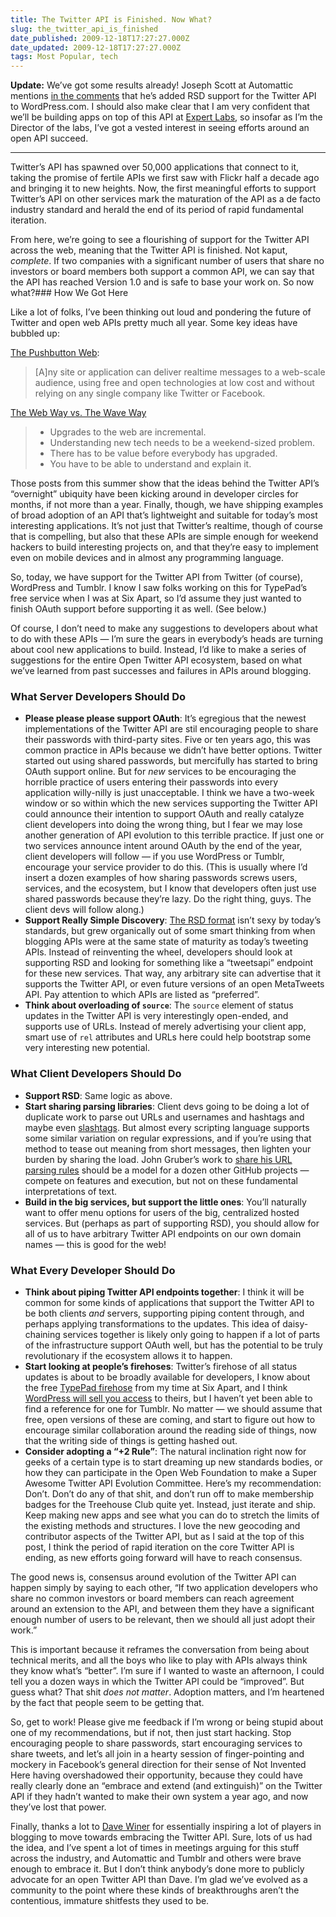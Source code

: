 ```yaml
---
title: The Twitter API is Finished. Now What?
slug: the_twitter_api_is_finished
date_published: 2009-12-18T17:27:27.000Z
date_updated: 2009-12-18T17:27:27.000Z
tags: Most Popular, tech
---
```


**Update:** We’ve got some results already! Joseph Scott at Automattic mentions [in the comments](http://dashes.com/anil/2009/12/the-twitter-api-is-finished.html#comment-661931) that he’s added RSD support for the Twitter API to WordPress.com. I should also make clear that I am very confident that we’ll be building apps on top of this API at [Expert Labs](http://expertlabs.org/), so insofar as I’m the Director of the labs, I’ve got a vested interest in seeing efforts around an open API succeed.

---

Twitter’s API has spawned over 50,000 applications that connect to it, taking the promise of fertile APIs we first saw with Flickr half a decade ago and bringing it to new heights. Now, the first meaningful efforts to support Twitter’s API on other services mark the maturation of the API as a de facto industry standard and herald the end of its period of rapid fundamental iteration.

From here, we’re going to see a flourishing of support for the Twitter API across the web, meaning that the Twitter API is finished. Not kaput, *complete*. If two companies with a significant number of users that share no investors or board members both support a common API, we can say that the API has reached Version 1.0 and is safe to base your work on. So now what?### How We Got Here

Like a lot of folks, I’ve been thinking out loud and pondering the future of Twitter and open web APIs pretty much all year. Some key ideas have bubbled up:

[The Pushbutton Web](http://dashes.com/anil/2009/07/the-pushbutton-web-realtime-becomes-real.html):

> [A]ny site or application can deliver realtime messages to a web-scale audience, using free and open technologies at low cost and without relying on any single company like Twitter or Facebook.

[The Web Way vs. The Wave Way](http://dashes.com/anil/2009/08/what-works-the-web-way-vs-the-wave-way.html)

> - Upgrades to the web are incremental.
> - Understanding new tech needs to be a weekend-sized problem.
> - There has to be value before everybody has upgraded.
> - You have to be able to understand and explain it.

Those posts from this summer show that the ideas behind the Twitter API’s “overnight” ubiquity have been kicking around in developer circles for months, if not more than a year. Finally, though, we have shipping examples of broad adoption of an API that’s lightweight and suitable for today’s most interesting applications. It’s not just that Twitter’s realtime, though of course that is compelling, but also that these APIs are simple enough for weekend hackers to build interesting projects on, and that they’re easy to implement even on mobile devices and in almost any programming language.

So, today, we have support for the Twitter API from Twitter (of course), WordPress and Tumblr. I know I saw folks working on this for TypePad’s free service when I was at Six Apart, so I’d assume they just wanted to finish OAuth support before supporting it as well. (See below.)

Of course, I don’t need to make any suggestions to developers about what to do with these APIs — I’m sure the gears in everybody’s heads are turning about cool new applications to build. Instead, I’d like to make a series of suggestions for the entire Open Twitter API ecosystem, based on what we’ve learned from past successes and failures in APIs around blogging.

### What Server Developers Should Do

- **Please please please support OAuth**: It’s egregious that the newest implementations of the Twitter API are stil encouraging people to share their passwords with third-party sites. Five or ten years ago, this was common practice in APIs because we didn’t have better options. Twitter started out using shared passwords, but mercifully has started to bring OAuth support online. But for *new* services to be encouraging the horrible practice of users entering their passwords into every application willy-nilly is just unacceptable. I think we have a two-week window or so within which the new services supporting the Twitter API could announce their intention to support OAuth and really catalyze client developers into doing the wrong thing, but I fear we may lose another generation of API evolution to this terrible practice. If just one or two services announce intent around OAuth by the end of the year, client developers will follow — if you use WordPress or Tumblr, encourage your service provider to do this. (This is usually where I’d insert a dozen examples of how sharing passwords screws users, services, and the ecosystem, but I know that developers often just use shared passwords because they’re lazy. Do the right thing, guys. The client devs will follow along.)
- **Support Really Simple Discovery**: [The RSD format](http://en.wikipedia.org/wiki/Really_Simple_Discovery) isn’t sexy by today’s standards, but grew organically out of some smart thinking from when blogging APIs were at the same state of maturity as today’s tweeting APIs. Instead of reinventing the wheel, developers should look at supporting RSD and looking for something like a “tweetsapi” endpoint for these new services. That way, any arbitrary site can advertise that it supports the Twitter API, or even future versions of an open MetaTweets API. Pay attention to which APIs are listed as “preferred”.
- **Think about overloading of `source`**: The `source` element of status updates in the Twitter API is very interestingly open-ended, and supports use of URLs. Instead of merely advertising your client app, smart use of `rel` attributes and URLs here could help bootstrap some very interesting new potential.

### What Client Developers Should Do

- **Support RSD**: Same logic as above.
- **Start sharing parsing libraries**: Client devs going to be doing a lot of duplicate work to parse out URLs and usernames and hashtags and maybe even [slashtags](http://microsyntax.pbworks.com/Slashtags). But almost every scripting language supports some similar variation on regular expressions, and if you’re using that method to tease out meaning from short messages, then lighten your burden by sharing the load. John Gruber’s work to [share his URL parsing rules](http://daringfireball.net/2009/11/liberal_regex_for_matching_urls) should be a model for a dozen other GitHub projects — compete on features and execution, but not on these fundamental interpretations of text.
- **Build in the big services, but support the little ones**: You’ll naturally want to offer menu options for users of the big, centralized hosted services. But (perhaps as part of supporting RSD), you should allow for all of us to have arbitrary Twitter API endpoints on our own domain names — this is good for the web!

### What Every Developer Should Do

- **Think about piping Twitter API endpoints together**: I think it will be common for some kinds of applications that support the Twitter API to be both clients *and* servers, supporting piping content through, and perhaps applying transformations to the updates. This idea of daisy-chaining services together is likely only going to happen if a lot of parts of the infrastructure support OAuth well, but has the potential to be truly revolutionary if the ecosystem allows it to happen.
- **Start looking at people’s firehoses**: Twitter’s firehose of all status updates is about to be broadly available for developers, I know about the free [TypePad firehose](http://www.sixapart.com/labs/update/) from my time at Six Apart, and I think [WordPress will sell you access](http://en.wordpress.com/firehose/) to theirs, but I haven’t yet been able to find a reference for one for Tumblr. No matter — we should assume that free, open versions of these are coming, and start to figure out how to encourage similar collaboration around the reading side of things, now that the writing side of things is getting hashed out.
- **Consider adopting a “+2 Rule”**: The natural inclination right now for geeks of a certain type is to start dreaming up new standards bodies, or how they can participate in the Open Web Foundation to make a Super Awesome Twitter API Evolution Committee. Here’s my recommendation: Don’t. Don’t do any of that shit, and don’t run off to make membership badges for the Treehouse Club quite yet. Instead, just iterate and ship. Keep making new apps and see what you can do to stretch the limits of the existing methods and structures. I love the new geocoding and contributor aspects of the Twitter API, but as I said at the top of this post, I think the period of rapid iteration on the core Twitter API is ending, as new efforts going forward will have to reach consensus.

The good news is, consensus around evolution of the Twitter API can happen simply by saying to each other, “If two application developers who share no common investors or board members can reach agreement around an extension to the API, and between them they have a significant enough number of users to be relevant, then we should all just adopt their work.”

This is important because it reframes the conversation from being about technical merits, and all the boys who like to play with APIs always think they know what’s “better”. I’m sure if I wanted to waste an afternoon, I could tell you a dozen ways in which the Twitter API could be “improved”. But guess what? That shit *does not matter*. Adoption matters, and I’m heartened by the fact that people seem to be getting that.

So, get to work! Please give me feedback if I’m wrong or being stupid about one of my recommendations, but if not, then just start hacking. Stop encouraging people to share passwords, start encouraging services to share tweets, and let’s all join in a hearty session of finger-pointing and mockery in Facebook’s general direction for their sense of Not Invented Here having overshadowed their opportunity, because they could have really clearly done an “embrace and extend (and extinguish)” on the Twitter API if they hadn’t wanted to make their own system a year ago, and now they’ve lost that power.

Finally, thanks a lot to [Dave Winer](http://www.scripting.com/) for essentially inspiring a lot of players in blogging to move towards embracing the Twitter API. Sure, lots of us had the idea, and I’ve spent a lot of times in meetings arguing for this stuff across the industry, and Automattic and Tumblr and others were brave enough to embrace it. But I don’t think anybody’s done more to publicly advocate for an open Twitter API than Dave. I’m glad we’ve evolved as a community to the point where these kinds of breakthroughs aren’t the contentious, immature shitfests they used to be.
